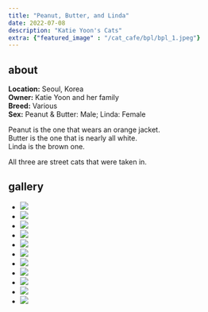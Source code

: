 ```yaml
---
title: "Peanut, Butter, and Linda"
date: 2022-07-08
description: "Katie Yoon's Cats"
extra: {"featured_image" : "/cat_cafe/bpl/bpl_1.jpeg"}
---
```


## about

**Location:** Seoul, Korea  
**Owner:** Katie Yoon and her family  
**Breed:** Various  
**Sex:** Peanut & Butter: Male; Linda: Female  

Peanut is the one that wears an orange jacket.  
Butter is the one that is nearly all white.  
Linda is the brown one.  

All three are street cats that were taken in.  

<head>
<link rel="stylesheet" href="/cat_cafe/collage.css">
</head>

## gallery
<ul class="columns">
  <li class="item"><img src="/cat_cafe/bpl/bpl_1.jpeg"></li>
  <li class="item"><img src="/cat_cafe/bpl/bpl_2.jpeg"></li>
  <li class="item"><img src="/cat_cafe/bpl/bpl_3.jpeg"></li>
  <li class="item"><img src="/cat_cafe/bpl/bpl_4.jpeg"></li>
  <li class="item"><img src="/cat_cafe/bpl/bpl_5.jpeg"></li>
  <li class="item"><img src="/cat_cafe/bpl/bpl_6.jpeg"></li>
  <li class="item"><img src="/cat_cafe/bpl/bpl_7.jpeg"></li>
  <li class="item"><img src="/cat_cafe/bpl/bpl_8.jpeg"></li>
  <li class="item"><img src="/cat_cafe/bpl/bpl_9.jpeg"></li>
  <li class="item"><img src="/cat_cafe/bpl/bpl_a.jpeg"></li>
  <li class="item"><img src="/cat_cafe/bpl/bpl_b.jpeg"></li>
</ul>
